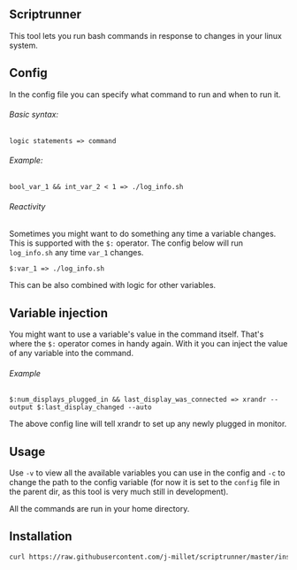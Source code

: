 ## Scriptrunner
This tool lets you run bash commands in response to changes in your linux system.

## Config
In the config file you can specify what command to run and when to run it.

###### Basic syntax:
```
logic statements => command
```

###### Example:
```
bool_var_1 && int_var_2 < 1 => ./log_info.sh
```

###### Reactivity
Sometimes you might want to do something any time a variable changes. This is supported with the ```$:``` operator. The config below will run ```log_info.sh``` any time ```var_1``` changes.
```
$:var_1 => ./log_info.sh
```
This can be also combined with logic for other variables.

## Variable injection
You might want to use a variable's value in the command itself. That's where the ```$:``` operator comes in handy again. With it you can inject the value of any variable into the command.

###### Example
```
$:num_displays_plugged_in && last_display_was_connected => xrandr --output $:last_display_changed --auto
```

The above config line will tell xrandr to set up any newly plugged in monitor.

## Usage

Use ```-v``` to view all the available variables you can use in the config and ```-c``` to change the path to the config variable (for now it is set to the ```config``` file in the parent dir, as this tool is very much still in development).

All the commands are run in your home directory.

## Installation

```bash
curl https://raw.githubusercontent.com/j-millet/scriptrunner/master/install.sh | bash
```
